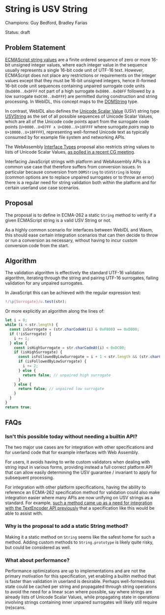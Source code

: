 # String is USV String

Champions: Guy Bedford, Bradley Farias

Status: draft

## Problem Statement

[ECMAScript string values](https://262.ecma-international.org/12.0/#sec-terms-and-definitions-string-value) are a finite ordered sequence of zero or more 16-bit unsigned integer values, where each integer value in the sequence usually represents a single 16-bit code unit of UTF-16 text. However, ECMAScript does not place any restrictions or requirements on the integer values except that they must be 16-bit unsigned integers, hence ill-formed 16-bit code unit sequences containing unpaired surrogate code units (`0xD800..0xDFFF` not part of a high surrogate `0xD800..0xDBFF` followed by a low surrogate `0xDC00..0xDFFF`) are permitted during construction and string processing. In WebIDL, this concept maps to the [DOMString](https://heycam.github.io/webidl/#idl-DOMString) type.

In contrast, WebIDL also defines the [Unicode Scalar Value](http://www.unicode.org/glossary/#unicode_scalar_value) (USV) string type [USVString](https://heycam.github.io/webidl/#idl-USVString) as the set of all possible sequences of Unicode Scalar Values, which are all of the Unicode code points apart from the surrogate code points (`U+0000..U+D7FF ∧ U+E000..U+10FFFF` where surrogate *pairs* map to `U+10000..U+10FFFF`), representing well-formed Unicode text as typically consumed by for example file system and networking APIs.

The WebAssembly [Interface Types](https://github.com/WebAssembly/interface-types) proposal also restricts string values to lists of Unicode Scalar Values, [as polled in a recent CG meeting](https://github.com/WebAssembly/meetings/blob/main/main/2021/CG-08-03.md).

Interfacing JavaScript strings with platform and WebAssembly APIs is a common use case that therefore suffers from conversion issues. In particular because conversion from `DOMString` to `USVString` is lossy (common options are to replace unpaired surrogates or to throw an error) there is a regular need for string validation both within the platform and for certain userland use case scenarios.

## Proposal

The proposal is to define in ECMA-262 a static `String` method to verify if a given ECMAScript string is a valid USV String or not.

As a highly common scenario for interfaces between WebIDL and Wasm, this should ease certain integration scenarios that can then decide to throw or run a conversion as necessary, without having to incur custom conversion code from the start.

## Algorithm

The validation algorithm is effectively the standard UTF-16 validation algorithm, iterating through the string and pairing UTF-16 surrogates, failing validation for any unpaired surrogates.

In JavaScript this can be achieved with the regular expression test:

```js
!/\p{Surrogate}/u.test(str);
```

Or more explicitly an algorithm along the lines of:

```js
let i = 0;
while (i < str.length) {
  const isSurrogate = (str.charCodeAt(i) & 0xF800) == 0xD800;
  if (!isSurrogate) {
    i += 1;
  } else {
    const isHighSurrogate = str.charCodeAt(i) < 0xDC00;
    if (isHighSurrogate) {
      const isFollowedByLowSurrogate = i + 1 < str.length && (str.charCodeAt(i + 1) & 0xFC00) == 0xDC00;
      if (isFollowedByLowSurrogate) {
        i += 2;
      } else {
        return false; // unpaired high surrogate
      }
    } else {
      return false; // unpaired low surrogate
    }
  }
}
return true;
```

## FAQs

### Isn't this possible today without needing a builtin API?

The two major use cases are for integration with other specifications and for userland code that for example interfaces with Web Assembly.

For users, it avoids having to write custom validators when dealing with string input in various forms, providing instead a full correct platform API that can allow easily determining the USV guarantee / invariant to apply for subsequent processing.

For integration with other platform specifications, having the ability to reference an ECMA-262 specification method for validation could also make integration easier where many APIs are now unifying on USV strings as a standard. For example, [such a method came up as a need for integration with the TextEncoder API previously](https://github.com/whatwg/encoding/issues/174) that a specification like this would be able to assist with.

### Why is the proposal to add a static String method?

Making it a static method on `String` seems like the safest home for such a method. Adding custom methods to `String.prototype` is likely quite risky, but could be considered as well.

### What about performance?

Performance optimizations are up to implementations and are not the primary motivation for this specification, yet enabling a builtin method that is faster than validation in userland is desirable. Perhaps well-formedness state could be cached per string and propagated through string operations to avoid the need for a linear scan where possible, say where strings are already lists of Unicode Scalar Values, while propagating state in operations involving strings containing inner unpaired surrogates will likely still require (re)scans.

